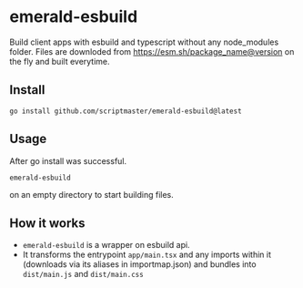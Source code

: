 # emerald-esbuild

Build client apps with esbuild and typescript without any node_modules folder.
Files are downloded from https://esm.sh/<package_name@version> on the fly and
built everytime.

## Install

`go install github.com/scriptmaster/emerald-esbuild@latest`

## Usage

After go install was successful.

`emerald-esbuild`

on an empty directory to start building files.

## How it works

- `emerald-esbuild` is a wrapper on esbuild api.
- It transforms the entrypoint `app/main.tsx` and any imports within it
  (downloads via its aliases in importmap.json) and bundles into `dist/main.js`
  and `dist/main.css`
